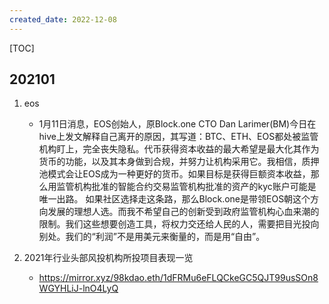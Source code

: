 ```yaml
---
created_date: 2022-12-08
---
```


[TOC]

## 202101
1. eos
    - 1月11日消息，EOS创始人，原Block.one CTO Dan Larimer(BM)今日在hive上发文解释自己离开的原因，其写道：BTC、ETH、EOS都处被监管机构盯上，完全丧失隐私。代币获得资本收益的最大希望是最大化其作为货币的功能，以及其本身做到合规，并努力让机构采用它。我相信，质押池模式会让EOS成为一种更好的货币。如果目标是获得巨额资本收益，那么用监管机构批准的智能合约交易监管机构批准的资产的kyc账户可能是唯一出路。 如果社区选择走这条路，那么Block.one是带领EOS朝这个方向发展的理想人选。而我不希望自己的创新受到政府监管机构心血来潮的限制。我们这些想要创造工具，将权力交还给人民的人，需要把目光投向别处。我们的“利润”不是用美元来衡量的，而是用“自由”。


2. 2021年行业头部风投机构所投项目表现一览
    - https://mirror.xyz/98kdao.eth/1dFRMu6eFLQCkeGC5QJT99usSOn8WGYHLiJ-lnO4LyQ